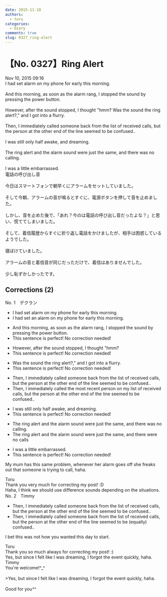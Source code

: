 ```yaml
---
date: 2015-11-10
authors:
  - toru
categories:
  - Diary
comments: true
slug: 0327_ring-alert
---
```


# 【No. 0327】Ring Alert
<div class="date">Nov 10, 2015 09:16</div>
<div id="post"><div id="body_show_ori">
I had set alarm on my phone for early this morning.<br/><br/>And this morning, as soon as the alarm rang, I stopped the sound by pressing the power button.<br/><br/>However, after the sound stopped, I thought "hmm? Was the sound the ring alert?," and I got into a flurry.<br/><br/>Then, I immediately called someone back from the list of received calls, but the person at the other end of the line seemed to be confused..<br/><br/>I was still only half awake, and dreaming.<br/><br/>The ring alert and the alarm sound were just the same, and there was no calling.<br/><br/>I was a little embarrassed.
</div></div>

<!-- more -->

<div id="post_ja"><div id="body_show_mo">
電話の呼び出し音<br/><br/>今日はスマートフォンで朝早くにアラームをセットしていました。<br/><br/>そして今朝、アラームの音が鳴るとすぐに、電源ボタンを押して音を止めました。<br/><br/>しかし、音を止めた後で、「あれ？今のは電話の呼び出し音だったよな？」と思い、慌ててしまいました。<br/><br/>そして、着信履歴からすぐに折り返し電話をかけましたが、相手は困惑しているようでした。<br/><br/>寝ぼけていました。<br/><br/>アラームの音と着信音が同じだっただけで、着信はありませんでした。<br/><br/>少し恥ずかしかったです。
</div></div>

## Corrections (2)
<div id="block"><div class="first_name"> No. 1　<span class="just_name">デクラン</span></div><div id="block2">
<ul class="correction_field">
<li class="incorrect">I had set alarm on my phone for early this morning.</li>
<li class="corrected correct">
I had set <span class="f_red">an </span>alarm on my phone for early this morning.
</li>
</ul>
<ul class="correction_field">
<li class="incorrect">And this morning, as soon as the alarm rang, I stopped the sound by pressing the power button.</li>
<li class="corrected perfect">This sentence is perfect! No correction needed!</li>
</ul>
<ul class="correction_field">
<li class="incorrect">However, after the sound stopped, I thought "hmm?</li>
<li class="corrected perfect">This sentence is perfect! No correction needed!</li>
</ul>
<ul class="correction_field">
<li class="incorrect">Was the sound the ring alert?," and I got into a flurry.</li>
<li class="corrected perfect">This sentence is perfect! No correction needed!</li>
</ul>
<ul class="correction_field">
<li class="incorrect">Then, I immediately called someone back from the list of received calls, but the person at the other end of the line seemed to be confused..</li>
<li class="corrected correct">
Then, I immediately called <span class="f_blue">the most recent person on my </span>list of received calls, but the person at the other end of the line seemed to be confused..
</li>
</ul>
<ul class="correction_field">
<li class="incorrect">I was still only half awake, and dreaming.</li>
<li class="corrected perfect">This sentence is perfect! No correction needed!</li>
</ul>
<ul class="correction_field">
<li class="incorrect">The ring alert and the alarm sound were just the same, and there was no calling.</li>
<li class="corrected correct">
The ring alert and the alarm sound were just the same, and there <span class="f_blue">were</span> no <span class="f_blue">calls</span>
</li>
</ul>
<ul class="correction_field">
<li class="incorrect">I was a little embarrassed.</li>
<li class="corrected perfect">This sentence is perfect! No correction needed!</li>
</ul>
<p class="comment_small">
 My mum has this same problem, whenever her alarm goes off she freaks out that someone is trying to call, haha.
</p>

</div><div class="name"><span class="just_name">Toru</span><br>
Thank you very much for correcting my post! :D<br/>Haha, I think we should use difference sounds depending on the situations.
</div>
</div>
<div id="block"><div class="first_name"> No. 2　<span class="just_name">Timmy</span></div><div id="block2">
<ul class="correction_field">
<li class="incorrect">Then, I immediately called someone back from the list of received calls, but the person at the other end of the line seemed to be confused..</li>
<li class="corrected correct">
Then, I immediately called someone back from the list of received calls, but the person at the other end of the line seemed to be (<span class="f_blue">equally</span>) confused..
</li>
</ul>
<p class="comment_small">
 I bet this was not how you wanted this day to start.
</p>

</div><div class="name"><span class="just_name">Toru</span><br>
Thank you so much always for correcting my post! :)<br/>Yes, but since I felt like I was dreaming, I forgot the event quickly, haha.
</div>
<div class="name"><span class="just_name">Timmy</span><br>
You're welcome!^_^<br/><br/>&gt;Yes, but since I felt like I was dreaming, I forgot the event quickly, haha.<br/><br/>Good for you^^
</div>
</div>
